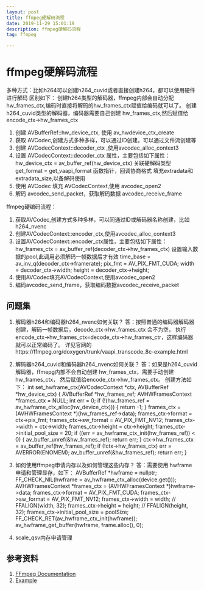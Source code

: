 ```yaml
---
layout: post
title: ffmpeg硬解码流程
date: 2019-11-29 15:01:19
description: ffmpeg硬解码流程
tag: ffmpeg

---
```



# ffmpeg硬解码流程

多种方式：比如h264可以创建h264_cuvid或者直接创建h264，都可以使用硬件进行解码
区别如下：
创建h264类型的解码器，ffmpeg内部会自动分配 hw_frames_ctx,编码时直接将解码的hw_frames_ctx赋值给编码就可以了。
创建h264_cuvid类型的解码器，编码器需要自己创建 hw_frames_ctx,然后赋值给encode_ctx->hw_frames_ctx

1. 创建 AVBufferRef::hw_device_ctx, 使用 av_hwdevice_ctx_create
2. 获取 AVCodec,创建方式多种多样，可以通过ID创建，可以通过文件流创建等
3. 创建 AVCodecContext::decoder_ctx ,使用avcodec_alloc_context3
4. 设置 AVCodecContext::decoder_ctx 属性，主要包括如下属性：
hw_device_ctx = av_buffer_ref(hw_device_ctx) 关联硬解码类型
get_format = get_vaapi_format 函数指针，回调协商格式
填充extradata和extradata_size,以备解码使用
5. 使用 AVCodec 填充 AVCodecContext,使用 avcodec_open2
6. 解码 avcodec_send_packet，获取解码数据 avcodec_receive_frame

ffmpeg硬编码流程：

1. 获取AVCodec,创建方式多种多样，可以同通过ID或解码器名称创建，比如h264_nvenc
2. 创建AVCodecContext::encoder_ctx,使用avcodec_alloc_context3
3. 设置AVCodecContext::encoder_ctx属性，主要包括如下属性：
hw_frames_ctx = av_buffer_ref(decoder_ctx->hw_frames_ctx) 
设置输入数据的pool,此调用必须解码一帧数据后才有效
time_base = av_inv_q(decoder_ctx->framerate);
pix_fmt   = AV_PIX_FMT_CUDA;
width     = decoder_ctx->width;
height    = decoder_ctx->height;
4. 使用AVCodec填充AVCodecContext,使用avcodec_open2
5. 编码avcodec_send_frame，获取编码数据avcodec_receive_packet

## 问题集

1. 解码器h264和编码器h264_nvenc如何关联？
答：按照普通的编码器解码器创建，解码一帧数据后，decode_ctx->hw_frames_ctx 会不为空，
执行encode_ctx->hw_frames_ctx=decode_ctx->hw_frames_ctr，这样编码器就可以正常编码了。
详见官网的https://ffmpeg.org/doxygen/trunk/vaapi_transcode_8c-example.html

2. 解码器h264_cuvid和编码器h264_nvenc如何关联？
答：如果是h264_cuvid解码器，ffmepg内部不会自动创建 hw_frames_ctx，需要手动创建 hw_frames_ctx，
然后赋值给encode_ctx->hw_frames_ctx。
创建方法如下：
    int set_hwframe_ctx(AVCodecContext *ctx, AVBufferRef *hw_device_ctx)
    {
        AVBufferRef *hw_frames_ref;
        AVHWFramesContext *frames_ctx = NULL;
        int err = 0;
        if (!(hw_frames_ref = av_hwframe_ctx_alloc(hw_device_ctx)))
        {
            return -1;
        }
        frames_ctx = (AVHWFramesContext *)(hw_frames_ref->data);
        frames_ctx->format = ctx->pix_fmt;
        frames_ctx->sw_format = AV_PIX_FMT_NV12;
        frames_ctx->width = ctx->width;
        frames_ctx->height = ctx->height;
        frames_ctx->initial_pool_size = 20;
        if ((err = av_hwframe_ctx_init(hw_frames_ref)) < 0)
        {
            av_buffer_unref(&hw_frames_ref);
            return err;
        }
        ctx->hw_frames_ctx = av_buffer_ref(hw_frames_ref);
        if (!ctx->hw_frames_ctx)
            err = AVERROR(ENOMEM);
        av_buffer_unref(&hw_frames_ref);
        return err;
    }

3. 如何使用ffmpeg申请内存以及如何管理这些内存？
答：需要使用 hwframe 申请和管理显存，如下：
AVBufferRef *hwframe = nullptr;
FF_CHECK_NIL(hwframe = av_hwframe_ctx_alloc(device.get()));
AVHWFramesContext *frames_ctx = (AVHWFramesContext *)hwframe->data;
frames_ctx->format = AV_PIX_FMT_CUDA;
frames_ctx->sw_format = AV_PIX_FMT_NV12;
frames_ctx->width = width;   // FFALIGN(width, 32);
frames_ctx->height = height; // FFALIGN(height, 32);
frames_ctx->initial_pool_size = poolSize;
FF_CHECK_RET(av_hwframe_ctx_init(hwframe));
av_hwframe_get_buffer(hwframe, frame.alloc(), 0);

4. scale_qsv内存申请管理

## 参考资料

1. [FFmpeg Documentation](http://ffmpeg.org/doxygen/trunk/index.html)
2. [Example](http://ffmpeg.org/doxygen/trunk/examples.html)
